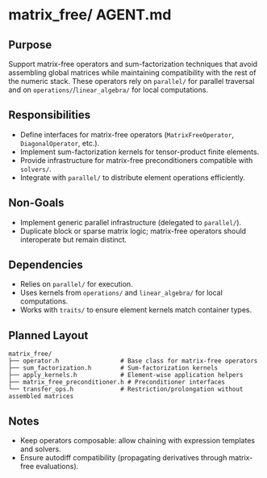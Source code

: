 # matrix_free/ AGENT.md

## Purpose
Support matrix-free operators and sum-factorization techniques that avoid assembling global matrices while maintaining compatibility with the rest of the numeric stack. These operators rely on `parallel/` for parallel traversal and on `operations/`/`linear_algebra/` for local computations.

## Responsibilities
- Define interfaces for matrix-free operators (`MatrixFreeOperator`, `DiagonalOperator`, etc.).
- Implement sum-factorization kernels for tensor-product finite elements.
- Provide infrastructure for matrix-free preconditioners compatible with `solvers/`.
- Integrate with `parallel/` to distribute element operations efficiently.

## Non-Goals
- Implement generic parallel infrastructure (delegated to `parallel/`).
- Duplicate block or sparse matrix logic; matrix-free operators should interoperate but remain distinct.

## Dependencies
- Relies on `parallel/` for execution.
- Uses kernels from `operations/` and `linear_algebra/` for local computations.
- Works with `traits/` to ensure element kernels match container types.

## Planned Layout
```text
matrix_free/
├── operator.h                 # Base class for matrix-free operators
├── sum_factorization.h        # Sum-factorization kernels
├── apply_kernels.h            # Element-wise application helpers
├── matrix_free_preconditioner.h # Preconditioner interfaces
└── transfer_ops.h             # Restriction/prolongation without assembled matrices
```

## Notes
- Keep operators composable: allow chaining with expression templates and solvers.
- Ensure autodiff compatibility (propagating derivatives through matrix-free evaluations).
